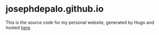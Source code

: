 # josephdepalo.github.io

This is the source code for my personal website, generated by Hugo and hosted [here](https://josephdepalo.github.io).
